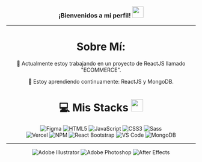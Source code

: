 <h3 align="center">
  ¡Bienvenidos a mi perfil! <img src="https://raw.githubusercontent.com/aemmadi/aemmadi/master/wave.gif" width="30px">
</h3>

---

<div align="center">

# Sobre Mí:

🔭 Actualmente estoy trabajando en un proyecto de ReactJS llamado "ECOMMERCE".

🌱 Estoy aprendiendo continuamente: ReactJS y MongoDB.

# 💻 Mis Stacks <img src="https://media2.giphy.com/media/QssGEmpkyEOhBCb7e1/giphy.gif?cid=ecf05e47a0n3gi1bfqntqmob8g9aid1oyj2wr3ds3mg700bl&rid=giphy.gif" width="32px">
![Figma](https://img.shields.io/badge/Figma-F24E1E.svg?style=for-the-badge&logo=figma&logoColor=white)
![HTML5](https://img.shields.io/badge/HTML5-%23E34F26.svg?style=for-the-badge&logo=html5&logoColor=white)
![JavaScript](https://img.shields.io/badge/JavaScript-F7DF1E.svg?style=for-the-badge&logo=javascript&logoColor=white)
![CSS3](https://img.shields.io/badge/CSS3-%231572B6.svg?style=for-the-badge&logo=css3&logoColor=white)
![Sass](https://img.shields.io/badge/Sass-CC6699.svg?style=for-the-badge&logo=sass&logoColor=white)
<br>
![Vercel](https://img.shields.io/badge/Vercel-%23000000.svg?style=for-the-badge&logo=vercel&logoColor=white)
![NPM](https://img.shields.io/badge/NPM-%23000000.svg?style=for-the-badge&logo=npm&logoColor=white)
![React Bootstrap](https://img.shields.io/badge/React_Bootstrap-61DAFB.svg?style=for-the-badge&logo=react&logoColor=white&labelColor=7952B3)
![VS Code](https://img.shields.io/badge/VS_Code-007ACC.svg?style=for-the-badge&logo=visual-studio-code&logoColor=white)
![MongoDB](https://img.shields.io/badge/MongoDB-%234ea94b.svg?style=for-the-badge&logo=mongodb&logoColor=white) <br>


---


![Adobe Illustrator](https://img.shields.io/badge/Adobe_Illustrator-%23FF9A00.svg?style=for-the-badge&logo=adobe-illustrator&logoColor=white)
![Adobe Photoshop](https://img.shields.io/badge/Adobe_Photoshop-%2331A8FF.svg?style=for-the-badge&logo=adobe-photoshop&logoColor=white)
![After Effects](https://img.shields.io/badge/After_Effects-9999FF.svg?style=for-the-badge&logo=adobe-after-effects&logoColor=white)

</div>
